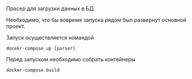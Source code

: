 Прасер для загрузки данных в БД.

Необходимо, что бы вовремя запуска рядом был развернут основной проект.

Запуск осуществляется командой 
```
docekr-compose up [parser]
``` 

Перед запуском необходимо собрать контейнеры

```
docker-compose build
```
